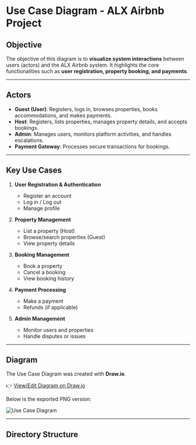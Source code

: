 # Use Case Diagram - ALX Airbnb Project

## Objective
The objective of this diagram is to **visualize system interactions** between users (actors) and the ALX Airbnb system. It highlights the core functionalities such as **user registration, property booking, and payments**.

---

## Actors
- **Guest (User)**: Registers, logs in, browses properties, books accommodations, and makes payments.  
- **Host**: Registers, lists properties, manages property details, and accepts bookings.  
- **Admin**: Manages users, monitors platform activities, and handles escalations.  
- **Payment Gateway**: Processes secure transactions for bookings.

---

## Key Use Cases
1. **User Registration & Authentication**
   - Register an account
   - Log in / Log out
   - Manage profile

2. **Property Management**
   - List a property (Host)
   - Browse/search properties (Guest)
   - View property details

3. **Booking Management**
   - Book a property
   - Cancel a booking
   - View booking history

4. **Payment Processing**
   - Make a payment
   - Refunds (if applicable)

5. **Admin Management**
   - Monitor users and properties
   - Handle disputes or issues

---

## Diagram
The Use Case Diagram was created with **Draw.io**.

👉 [View/Edit Diagram on Draw.io](https://app.diagrams.net/)  

Below is the exported PNG version:

![Use Case Diagram](./use-case-diagram.png)

---

## Directory Structure
